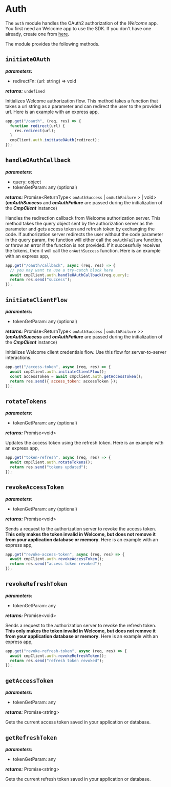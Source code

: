# Auth

The `auth` module handles the OAuth2 authorization of the _Welcome_ app. You first need an Welcome app to use the SDK. If you don't have one already, create one from [here](https://app.welcomesoftware.com/cloud/settings/apps-and-webhooks/apps/create).

The module provides the following methods.

## `initiateOAuth`

**_parameters:_**

- redirectFn: (url: string) => void

**_returns:_** `undefined`

Initializes Welcome authorization flow. This method takes a function that takes a url string as a parameter and can redirect the user to the provided url. Here is an example with an express app,

```js
app.get("/oauth", (req, res) => {
  function redirect(url) {
    res.redirect(url);
  }
  cmpClient.auth.initiateOAuth(redirect);
});
```

## `handleOAuthCallback`

**_parameters:_**

- query: object
- tokenGetParam: any (optional)

**_returns:_** Promise<ReturnType< `onAuthSuccess` | `onAuthFailure` > | void> (___onAuthSuccess___ and ___onAuthFailure___ are passed during the initialization of the ___CmpClient___ instance)

Handles the redirection callback from Welcome authorization server. This method takes the query object sent by the authorization server as the parameter and gets access token and refresh token by exchanging the code. If authorization server redirects the user without the code parameter in the query param, the function will either call the `onAuthFailure` function, or throw an error if the function is not provided. If it successfully receives the tokens, then it will call the `onAuthSuccess` function. Here is an example with an express app,

```js
app.get("/oauth/callback", async (req, res) => {
  // you may want to use a try-catch block here
  await cmpClient.auth.handleOAuthCallback(req.query);
  return res.send("success");
});
```


## `initiateClientFlow`

**_parameters:_**

- tokenGetParam: any (optional)

**_returns:_** Promise<ReturnType< `onAuthSuccess` | `onAuthFailure` >> (___onAuthSuccess___ and ___onAuthFailure___ are passed during the initialization of the ___CmpClient___ instance)

Initializes Welcome client credentials flow. Use this flow for server-to-server interactions.

```js
app.get("/access-token", async (req, res) => {
  await cmpClient.auth.initiateClientFlow();
  const accessToken = await cmpClient.auth.getAccessToken();
  return res.send({ access_token: accessToken });
});
```

## `rotateTokens`

**_parameters:_**

- tokenGetParam: any (optional)

**_returns:_** Promise\<void\>

Updates the access token using the refresh token. Here is an example with an express app,

```js
app.get("token-refresh", async (req, res) => {
  await cmpClient.auth.rotateTokens();
  return res.send("tokens updated");
});
```

## `revokeAccessToken`

**_parameters:_**

- tokenGetParam: any (optional)

**_returns:_** Promise\<void\>

Sends a request to the authorization server to revoke the access token. **This only makes the token invalid in Welcome, but does not remove it from your application database or memory**. Here is an example with an express app,

```js
app.get("revoke-access-token", async (req, res) => {
  await cmpClient.auth.revokeAccessToken();
  return res.send("access token revoked");
});
```

## `revokeRefreshToken`

**_parameters:_**

- tokenGetParam: any

**_returns:_** Promise\<void\>

Sends a request to the authorization server to revoke the refresh token. **This only makes the token invalid in Welcome, but does not remove it from your application database or memory**. Here is an example with an express app,

```js
app.get("revoke-refresh-token", async (req, res) => {
  await cmpClient.auth.revokeRefreshToken();
  return res.send("refresh token revoked");
});
```

## `getAccessToken`

**_parameters:_**

- tokenGetParam: any

**_returns:_** Promise\<string\>

Gets the current access token saved in your application or database.

## `getRefreshToken`

**_parameters:_**

- tokenGetParam: any

**_returns:_** Promise\<string\>

Gets the current refresh token saved in your application or database.
